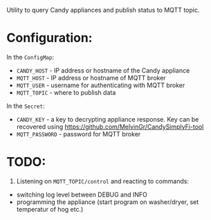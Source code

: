 
Utility to query Candy appliances and publish status to MQTT topic.

Configuration:
==============

In the `ConfigMap`:
- `CANDY_HOST` - IP address or hostname of the Candy appliance
- `MQTT_HOST` - IP address or hostname of MQTT broker
- `MQTT_USER` - username for authenticating with MQTT broker
- `MQTT_TOPIC` - where to publish data

In the `Secret`:
- `CANDY_KEY` - a key to decrypting appliance response. Key can be recovered
  using https://github.com/MelvinGr/CandySimplyFi-tool
- `MQTT_PASSWORD` - password for MQTT broker

TODO:
=====

1. Listening on `MQTT_TOPIC/control` and reacting to commands:
  - switching log level between DEBUG and INFO
  - programming the appliance (start program on washer/dryer, set temperatur of hog etc.)

